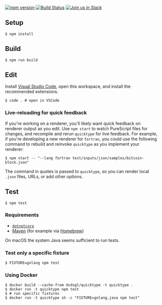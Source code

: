 [![npm version](https://badge.fury.io/js/quicktype.svg)](https://badge.fury.io/js/quicktype)
[![Build Status](https://travis-ci.org/quicktype/quicktype.svg?branch=master)](https://travis-ci.org/quicktype/quicktype)
[![Join us in Slack](http://slack.quicktype.io/badge.svg)](http://slack.quicktype.io/)

## Setup

```shell
$ npm install
```

## Build

```shell
$ npm run build
```

## Edit

Install [Visual Studio Code](https://code.visualstudio.com/), open this
workspace, and install the recommended extensions.

```shell
$ code . # open in VSCode
```

### Live-reloading for quick feedback

If you're working on a renderer, you'll likely want quick feedback on renderer
output as you edit. Use `npm start` to watch PureScript files for changes, and
recompile and rerun `quicktype` for live feedback. For example, if you're
developing a new renderer for `fortran`, you could use the following command to
rebuild and reinvoke `quicktype` as you implement your renderer:

```shell
$ npm start -- "--lang fortran test/inputs/json/samples/bitcoin-block.json"
```

The command in quotes is passed to `quicktype`, so you can render local `.json`
files, URLs, or add other options.

## Test

```shell
$ npm test
```

### Requirements

* [`dotnetcore`](https://www.microsoft.com/net/core#macos)
* [Maven](https://maven.apache.org/) (for example via
  [Homebrew](https://brew.sh))

On macOS the system Java seems sufficient to run tests.

### Test only a specific fixture

```shell
$ FIXTURE=golang npm test
```

### Using Docker

```shell
$ docker build --cache-from dvdsgl/quicktype -t quicktype .
$ docker run -t quicktype npm test
$ # run specific fixtures
$ docker run -t quicktype sh -c "FIXTURE=golang,java npm test"
```
